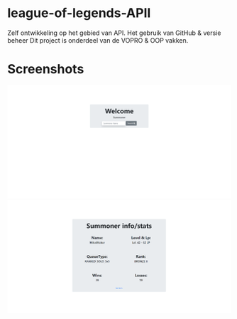 # league-of-legends-APII
Zelf ontwikkeling op het gebied van API. Het gebruik van GitHub &amp; versie beheer Dit project is onderdeel van de VOPRO &amp; OOP vakken.

# Screenshots

<img src="img/homepageV2.png">
<img src="img/statsV2.png">

